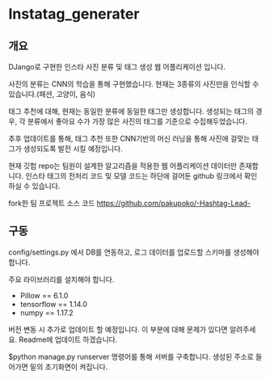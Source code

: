 # Instatag_generater

## 개요
DJango로 구현한 인스타 사진 분류 및 태그 생성 웹 어플리케이션 입니다.

사진의 분류는 CNN의 학습을 통해 구현했습니다. 현재는 3종류의 사진만을 인식할 수 있습니다.(패션, 고양이, 음식)

태그 추천에 대해, 현재는 동일한 분류에 동일한 태그만 생성합니다. 생성되는 태그의 경우, 각 분류에서 좋아요 수가 가장 많은 사진의 태그를 기준으로 수집해두었습니다.

추후 업데이트를 통해, 태그 추천 또한 CNN기반의 머신 러닝을 통해 사진에 걸맞는 태그가 생성되도록 발전 시킬 예정입니다.

현재 깃헙 repo는 팀원이 설계한 알고리즘을 적용한 웹 어플리케이션 데이터만 존재합니다. 인스타 태그의 전처리 코드 및 모델 코드는 하단에 걸어둔 github 링크에서 확인하실 수 있습니다.

fork한 팀 프로젝트 소스 코드
https://github.com/pakupoko/-Hashtag-Lead-

## 구동
config/settings.py 에서 DB를 연동하고, 로그 데이터를 업로드할 스키마를 생성해야 합니다.

주요 라이브러리를 설치해야 합니다.

- Pillow == 6.1.0
- tensorflow == 1.14.0
- numpy == 1.17.2

버전 변동 시 추가로 업데이트 할 예정입니다. 이 부분에 대해 문제가 있다면 알려주세요. Readme에 업데이트 하겠습니다.

$python manage.py runserver 명령어를 통해 서버를 구축합니다. 생성된 주소로 들어가면 밑의 초기화면이 켜집니다.
